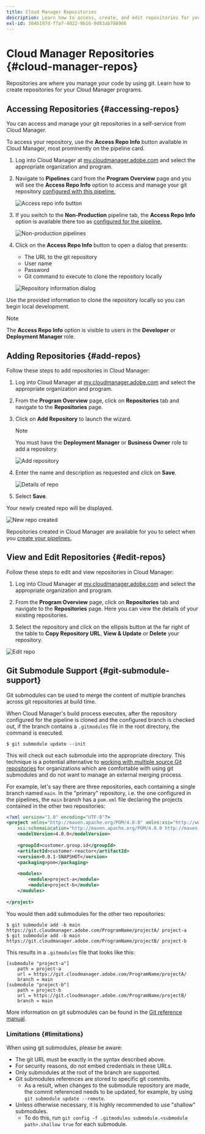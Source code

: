 ```yaml
---
title: Cloud Manager Repositories
description: Learn how to access, create, and edit repositories for your Cloud Manager programs.
exl-id: 384b197d-f7a7-4022-9b16-9d83ab788966
---
```


# Cloud Manager Repositories {#cloud-manager-repos} 

Repositories are where you manage your code by using git. Learn how to create repositories for your Cloud Manager programs.

## Accessing Repositories {#accessing-repos}

You can access and manage your git repositories in a self-service from Cloud Manager.

To access your repository, use the **Access Repo Info** button available in Cloud Manager, most prominently on the pipeline card.

1. Log into Cloud Manager at [my.cloudmanager.adobe.com](https://my.cloudmanager.adobe.com) and select the appropriate organization and program.

1. Navigate to **Pipelines** card from the **Program Overview** page and you will see the **Access Repo Info** option to access and manage your git repository [configured with this pipeline.](/help/using/production-pipelines.md)

   ![Access repo info button](/help/assets/access-repo1.png)

1. If you switch to the **Non-Production** pipeline tab, the **Access Repo Info** option is available there too as [configured for the pipeline.](/help/using/non-production-pipelines.md)

   ![Non-production pipelines](/help/assets/access-repo-nonprod.png)

1. Click on the **Access Repo Info** button to open a dialog that presents:

   * The URL to the git repository
   * User name
   * Password
   * Git command to execute to clone the repository locally

   ![Repository information dialog](/help/assets/access-repo-create.png)

Use the provided information to clone the repository locally so you can begin local development.

>[!NOTE]
>
>The **Access Repo Info** option is visible to users in the **Developer** or **Deployment Manager** role. 

## Adding Repositories {#add-repos}

Follow these steps to add repositories in Cloud Manager:

1. Log into Cloud Manager at [my.cloudmanager.adobe.com](https://my.cloudmanager.adobe.com) and select the appropriate organization and program.

1. From the **Program Overview** page, click on **Repositories** tab and navigate to the **Repositories** page.

1. Click on **Add Repository** to launch the wizard.

   >[!NOTE]
   >
   >You must have the **Deployment Manager** or **Business Owner** role to add a repository.

   ![Add repository](/help/assets/create-repo2.png)
  
1. Enter the name and description as requested and click on **Save**.

   ![Details of repo](/help/assets/repo-1.png)

1. Select **Save**.

Your newly created repo will be displayed.

![New repo created](/help/assets/create-repo3.png)

Repositories created in Cloud Manager are available for you to select when you [create your pipelines.](/help/overview/ci-cd-pipelines.md)

## View and Edit Repositories {#edit-repos}

Follow these steps to edit and view repositories in Cloud Manager:

1. Log into Cloud Manager at [my.cloudmanager.adobe.com](https://my.cloudmanager.adobe.com) and select the appropriate organization and program.

1. From the **Program Overview** page, click on **Repositories** tab and navigate to the **Repositories** page. Here you can view the details of your existing repositories.

1. Select the repository and click on the ellipsis button at the far right of the table to **Copy Repository URL**, **View & Update** or **Delete** your repository.

![Edit repo](/help/assets/create-repo3.png)

## Git Submodule Support {#git-submodule-support}

Git submodules can be used to merge the content of multiple branches across git repositories at build time. 

When Cloud Manager's build process executes, after the repository configured for the pipeline is cloned and the configured branch is checked out, if the branch contains a `.gitmodules` file in the root directory, the command is executed.

```
$ git submodule update --init
```

This will check out each submodule into the appropriate directory. This technique is a potential alternative to [working with multiple source Git repositories](/help/managing-code/multiple-git-repos.md) for organizations which are comfortable with using git submodules and do not want to manage an external merging process.

For example, let's say there are three repositories, each containing a single branch named `main`. In the "primary" repository, i.e. the one configured in the pipelines, the `main` branch has a `pom.xml` file declaring the projects contained in the other two repositories:

```xml
<?xml version="1.0" encoding="UTF-8"?>
<project xmlns="http://maven.apache.org/POM/4.0.0" xmlns:xsi="http://www.w3.org/2001/XMLSchema-instance"
    xsi:schemaLocation="http://maven.apache.org/POM/4.0.0 http://maven.apache.org/maven-v4_0_0.xsd">
    <modelVersion>4.0.0</modelVersion>
   
    <groupId>customer.group.id</groupId>
    <artifactId>customer-reactor</artifactId>
    <version>0.0.1-SNAPSHOT</version>
    <packaging>pom</packaging>
   
    <modules>
        <module>project-a</module>
        <module>project-b</module>
    </modules>
   
</project>
```

You would then add submodules for the other two repositories:

```shell
$ git submodule add -b main https://git.cloudmanager.adobe.com/ProgramName/projectA/ project-a
$ git submodule add -b main https://git.cloudmanager.adobe.com/ProgramName/projectB/ project-b
```

This results in a `.gitmodules` file that looks like this:

```text
[submodule "project-a"]
    path = project-a
    url = https://git.cloudmanager.adobe.com/ProgramName/projectA/
    branch = main
[submodule "project-b"]
    path = project-b
    url = https://git.cloudmanager.adobe.com/ProgramName/projectB/
    branch = main
```

More information on git submodules can be found in the [Git reference manual](https://git-scm.com/book/en/v2/Git-Tools-Submodules).

### Limitations {#limitations}

When using git submodules, please be aware:

* The git URL must be exactly in the syntax described above.
* For security reasons, do not embed credentials in these URLs.
* Only submodules at the root of the branch are supported.
* Git submodules references are stored to specific git commits.
  * As a result, when changes to the submodule repository are made, the commit referenced needs to be updated, for example, by using `git submodule update --remote`.
* Unless otherwise necessary, it is highly recommended to use "shallow" submodules.
  * To do this, run `git config -f .gitmodules submodule.<submodule path>.shallow true` for each submodule.
